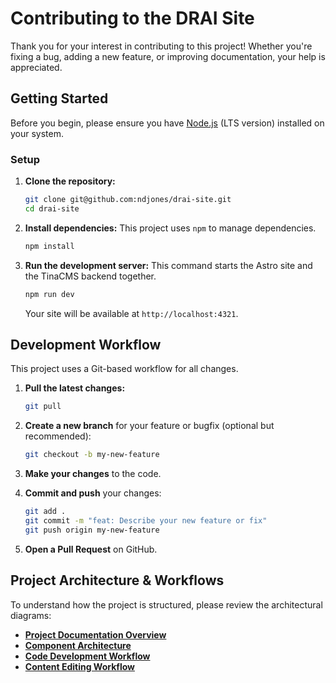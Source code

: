 # Contributing to the DRAI Site

Thank you for your interest in contributing to this project! Whether you're fixing a bug, adding a new feature, or improving documentation, your help is appreciated.

## Getting Started

Before you begin, please ensure you have [Node.js](https://nodejs.org/) (LTS version) installed on your system.

### Setup

1.  **Clone the repository:**
    ```bash
    git clone git@github.com:ndjones/drai-site.git
    cd drai-site
    ```

2.  **Install dependencies:**
    This project uses `npm` to manage dependencies.
    ```bash
    npm install
    ```

3.  **Run the development server:**
    This command starts the Astro site and the TinaCMS backend together.
    ```bash
    npm run dev
    ```
    Your site will be available at `http://localhost:4321`.

## Development Workflow

This project uses a Git-based workflow for all changes.

1.  **Pull the latest changes:**
    ```bash
    git pull
    ```

2.  **Create a new branch** for your feature or bugfix (optional but recommended):
    ```bash
    git checkout -b my-new-feature
    ```

3.  **Make your changes** to the code.

4.  **Commit and push** your changes:
    ```bash
    git add .
    git commit -m "feat: Describe your new feature or fix"
    git push origin my-new-feature
    ```

5.  **Open a Pull Request** on GitHub.

## Project Architecture & Workflows

To understand how the project is structured, please review the architectural diagrams:

- [**Project Documentation Overview**](./docs/README.md)
- [**Component Architecture**](./docs/architecture.md)
- [**Code Development Workflow**](./docs/code-development-workflow.md)
- [**Content Editing Workflow**](./docs/content-editing-workflow.md)
